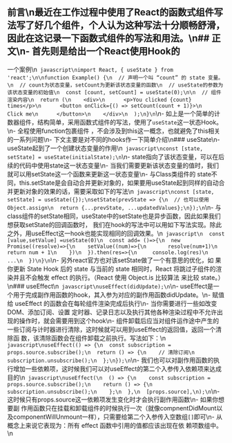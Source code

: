 ## 前言\n最近在工作过程中使用了React的函数式组件写法写了好几个组件，个人认为这种写法十分顺畅舒滑，因此在这记录一下函数式组件的写法和用法。\n## 正文\n- 首先则是给出一个React使用Hook的
一个案例\n``` javascript\nimport React, { useState } from 'react';\n\nfunction Example() {\n  // 声明一个叫 “count” 的 state 变量。\n  // count为状态变量，setCount为更新该状态变量的函数\n  // useState的参数为该状态变量的初始值\n  const [count, setCount] = useState(0);\n\n  // 组件渲染内容\n  return (\n    <div>\n      <p>You clicked {count} times</p>\n      <button onClick={() => setCount(count + 1)}>\n        Click me\n      </button>\n    </div>\n  );\n}\n```\n- 如上是一个简单的计数器组件，结构简单，采用函数式组件的写法，使用了`useState`这一状态Hook。\n- 全程使用function包裹组件 
，不会涉及到this这一概念，也就避免了this相关的一系列问题\n- 下文主要是对不同的hooks作一下简单介绍\n### useState\n- useState起到了一个创建状态变量的作用\n``` javascript\nconst [state, setState] = useState(initialState);\n```\n- state指向了该状态变量，可以在后续的代码中使用state这一状态变量\n- 当我们需要更新该状态变量的值时，我们就可以用setState这一个函数来更新这一状态变量\n- 与Class类组件的
state不同，this.setState是会自动合并更新对象的，如果要用useState起到同样的自动合并更新对象的效果的话，需要采取如下的写法\n``` javascript\nconst [state, setState] = useState({});\nsetState(prevState => {\n  // 也可以使用 Object.assign\n  return {...prevState, ...updatedValues};\n});\n```\n- 与class组件的setState相同，useState中的setState也是异步函数，因此如果我们想获取setState的回调函数时，
我们在hook的写法中可以用如下写法实现。除此之外，用useEffect这一hook也能实现相同的回调效果。\n``` javascript\n  const [value,setValue] =useState(0)\n  const add= ()=>{\n  new Promise((resolve)=>{\n    setValue((num)=>{\n       resolve(num+1)\n       return num + 1\n    })\n  }).then(res=>{\n     console.log(res)\n     ...\n  })\n}\n```\n- 另外react官方也对该setState做了一个有意思的优化，如 
果你更新 State Hook 后的 state 与当前的 state 相同时，React 将跳过子组件的渲染并且不会触发 effect 的执行。（React 使用 Object.is 比较算法 来比较 state。）\n### useEffect\n``` javascript\nuseEffect(didUpdate);\n```\n- useEffect是一个用于完成副作用函数的hook，其入参为对应的副作用函数didUpdate。\n- 赋值给 useEffect 的函数会在每轮组件渲染完成后执行\n- 当你需要进行一些如改变 DOM、添加订阅、设置
定时器、记录日志以及执行其他各种渲染过程中不允许出现的操作时，就会需要用到这个hook\n- 组件卸载后应当对组件运作途中产生的一些订阅与计时器进行清除，这时候就可以用到useEffect的返回值，返回一个清除函 
数，该清除函数会在组件卸载之前执行。写法如下：\n``` javascript\nuseEffect(() => {\n  const subscription = props.source.subscribe();\n  return () => {\n    // 清除订阅\n    subscription.unsubscribe();\n  };\n});\n```\n- 我们也可以对副作用函数的执行增加一些依赖项，这时候我们可以对useEffect的第二个入参传入依赖项来达成目的\n``` javascript\nuseEffect(\n  () => {\n    const subscription = props.source.subscribe();\n    return () => {\n      subscription.unsubscribe();\n    };\n  },\n  [props.source],\n);\n```\n- 这时候只有props.source这一依赖项发生变化时才会执行副作用函数\n- 如果你想要副
作用函数只在挂载和卸载组件的时候执行一次（就像compnentDidMount以及componentWillUnmount一样），只需要给第二个入参传入空数组`[]`即可\n- 从概念上来说它表现为：所有 effect 函数中引用的值都应该出现在依
赖项数组中。\n